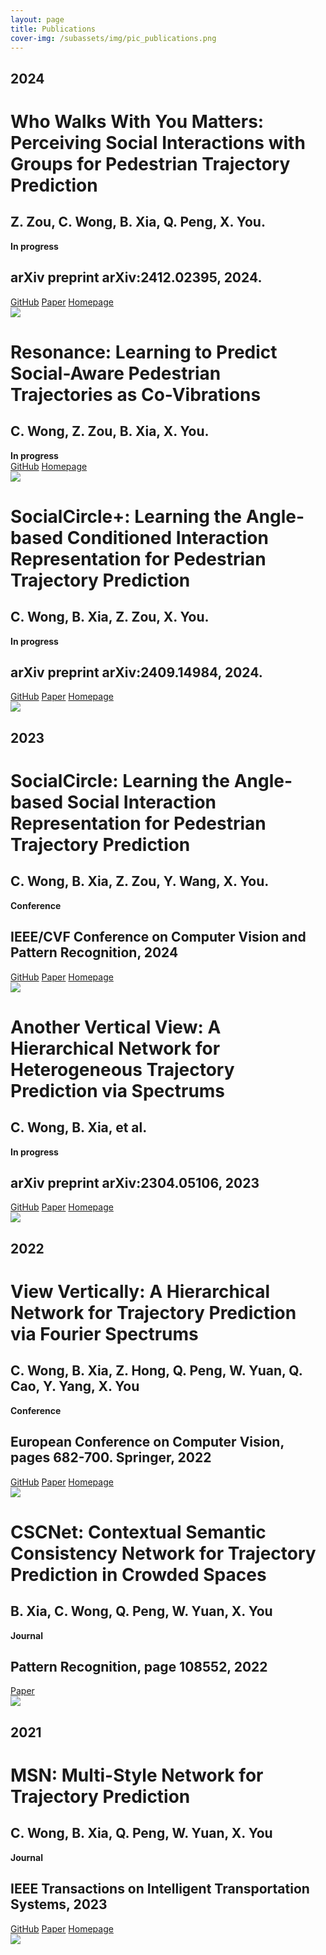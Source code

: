 ```yaml
---
layout: page
title: Publications
cover-img: /subassets/img/pic_publications.png
---
```

<!--
 * @Author: Conghao Wong
 * @Date: 2023-03-03 16:04:54
 * @LastEditors: Conghao Wong
 * @LastEditTime: 2024-11-29 14:44:10
 * @Description: file content
 * @Github: https://cocoon2wong.github.io
 * Copyright 2023 Conghao Wong, All Rights Reserved.
-->

<link rel="stylesheet" href="/subassets/css/publication_box.css">

## 2024

<div class="publication_box">
    <div class="publication_info_box">
        <h1 class="publication_title">
            Who Walks With You Matters: Perceiving Social Interactions with Groups for Pedestrian Trajectory Prediction
        </h1>
        <h2 class="publication_author">
            Z. Zou, C. Wong, B. Xia, Q. Peng, X. You.
        </h2>
        <strong class="hf_03">In progress</strong>
        <h2 class="publication_journal">
            arXiv preprint arXiv:2412.02395, 2024.
        </h2>
        <div class="publication_buttons">
            <a class="btn btn-colorful btn-lg" href="https://github.com/livepoolq/groupconception">GitHub</a>
            <a class="btn btn-colorful btn-lg" href="http://arxiv.org/abs/2412.02395">Paper</a>
            <a class="btn btn-colorful btn-lg" href="https://cocoon2wong.github.io/GrouPConCeption/">Homepage</a>
        </div>
    </div>
    <div class="publication_picture">
        <img src="/subassets/img/publications/2024_group.png">
    </div>
</div>

<div class="publication_box">
    <div class="publication_info_box">
        <h1 class="publication_title">
            Resonance: Learning to Predict Social-Aware Pedestrian Trajectories as Co-Vibrations
        </h1>
        <h2 class="publication_author">
            C. Wong, Z. Zou, B. Xia, X. You.
        </h2>
        <strong class="hf_03">In progress</strong>
        <!-- <h2 class="publication_journal">
            arXiv preprint arXiv:2409.14984, 2024.
        </h2> -->
        <div class="publication_buttons">
            <a class="btn btn-colorful btn-lg" href="https://github.com/cocoon2wong/Re">GitHub</a>
            <!-- <a class="btn btn-colorful btn-lg" href="https://arxiv.org/abs/2409.14984">Paper</a> -->
            <a class="btn btn-colorful btn-lg" href="https://cocoon2wong.github.io/Re">Homepage</a>
        </div>
    </div>
    <div class="publication_picture">
        <img src="/subassets/img/publications/2024_re.png">
    </div>
</div>

<div class="publication_box">
    <div class="publication_info_box">
        <h1 class="publication_title">
            SocialCircle+: Learning the Angle-based Conditioned Interaction Representation for Pedestrian Trajectory Prediction
        </h1>
        <h2 class="publication_author">
            C. Wong, B. Xia, Z. Zou, X. You.
        </h2>
        <strong class="hf_03">In progress</strong>
        <h2 class="publication_journal">
            arXiv preprint arXiv:2409.14984, 2024.
        </h2>
        <div class="publication_buttons">
            <a class="btn btn-colorful btn-lg" href="https://github.com/cocoon2wong/SocialCirclePlus">GitHub</a>
            <a class="btn btn-colorful btn-lg" href="https://arxiv.org/abs/2409.14984">Paper</a>
            <a class="btn btn-colorful btn-lg" href="https://cocoon2wong.github.io/SocialCirclePlus">Homepage</a>
        </div>
    </div>
    <div class="publication_picture">
        <img src="/subassets/img/publications/2024_socialcircleplus.png">
    </div>
</div>

## 2023

<div class="publication_box">
    <div class="publication_info_box">
        <h1 class="publication_title">
            SocialCircle: Learning the Angle-based Social Interaction Representation for Pedestrian Trajectory
            Prediction
        </h1>
        <h2 class="publication_author">
            C. Wong, B. Xia, Z. Zou, Y. Wang, X. You.
        </h2>
        <strong class="hf_01">Conference</strong>
        <h2 class="publication_journal">
            IEEE/CVF Conference on Computer Vision and Pattern Recognition, 2024
        </h2>
        <div class="publication_buttons">
            <a class="btn btn-colorful btn-lg" href="https://github.com/cocoon2wong/SocialCircle">GitHub</a>
            <a class="btn btn-colorful btn-lg" href="https://arxiv.org/abs/2310.05370">Paper</a>
            <a class="btn btn-colorful btn-lg" href="https://cocoon2wong.github.io/SocialCircle">Homepage</a>
        </div>
    </div>
    <div class="publication_picture">
        <img src="/subassets/img/publications/2023_socialcircle.png">
    </div>
</div>

<div class="publication_box">
    <div class="publication_info_box">
        <h1 class="publication_title">
            Another Vertical View: A Hierarchical Network for Heterogeneous Trajectory Prediction via Spectrums
        </h1>
        <h2 class="publication_author">
            C. Wong, B. Xia, et al.
        </h2>
        <strong class="hf_03">In progress</strong>
        <h2 class="publication_journal">
            arXiv preprint arXiv:2304.05106, 2023
        </h2>
        <div class="publication_buttons">
            <a class="btn btn-colorful btn-lg" href="https://github.com/cocoon2wong/E-Vertical">GitHub</a>
            <a class="btn btn-colorful btn-lg" href="https://arxiv.org/abs/2304.05106">Paper</a>
            <a class="btn btn-colorful btn-lg" href="https://cocoon2wong.github.io/E-Vertical">Homepage</a>
        </div>
    </div>
    <div class="publication_picture">
        <img src="/subassets/img/publications/2023_ev.png">
    </div>
</div>

## 2022

<div class="publication_box">
    <div class="publication_info_box">
        <h1 class="publication_title">
            View Vertically: A Hierarchical Network for Trajectory Prediction via Fourier Spectrums
        </h1>
        <h2 class="publication_author">
            C. Wong, B. Xia, Z. Hong, Q. Peng, W. Yuan, Q. Cao, Y. Yang, X. You
        </h2>
        <strong class="hf_01">Conference</strong>
        <h2 class="publication_journal">
            European Conference on Computer Vision, pages 682-700. Springer, 2022
        </h2>
        <div class="publication_buttons">
            <a class="btn btn-colorful btn-lg" href="https://github.com/cocoon2wong/Vertical">GitHub</a>
            <a class="btn btn-colorful btn-lg" href="https://arxiv.org/abs/2110.07288">Paper</a>
            <a class="btn btn-colorful btn-lg" href="https://cocoon2wong.github.io/Vertical">Homepage</a>
        </div>
    </div>
    <div class="publication_picture">
        <img src="/subassets/img/publications/2022_v.png">
    </div>
</div>

<div class="publication_box">
    <div class="publication_info_box">
        <h1 class="publication_title">
            CSCNet: Contextual Semantic Consistency Network for Trajectory Prediction in Crowded Spaces
        </h1>
        <h2 class="publication_author">
            B. Xia, C. Wong, Q. Peng, W. Yuan, X. You
        </h2>
        <strong class="hf_02">Journal</strong>
        <h2 class="publication_journal">
            Pattern Recognition, page 108552, 2022
        </h2>
        <div class="publication_buttons">
            <a class="btn btn-colorful btn-lg" href="https://arxiv.org/abs/2202.08506">Paper</a>
        </div>
    </div>
    <div class="publication_picture">
        <img src="/subassets/img/publications/2022_csc.png">
    </div>
</div>

## 2021

<div class="publication_box">
    <div class="publication_info_box">
        <h1 class="publication_title">
            MSN: Multi-Style Network for Trajectory Prediction
        </h1>
        <h2 class="publication_author">
            C. Wong, B. Xia, Q. Peng, W. Yuan, X. You
        </h2>
        <strong class="hf_02">Journal</strong>
        <h2 class="publication_journal">
            IEEE Transactions on Intelligent Transportation Systems, 2023
        </h2>
        <div class="publication_buttons">
            <a class="btn btn-colorful btn-lg" href="https://github.com/northocean/msn">GitHub</a>
            <a class="btn btn-colorful btn-lg" href="https://arxiv.org/abs/2107.00932">Paper</a>
            <a class="btn btn-colorful btn-lg" href="https://northocean.github.io/MSN/">Homepage</a>
        </div>
    </div>
    <div class="publication_picture">
        <img src="/subassets/img/publications/2021_msn.png">
    </div>
</div>
